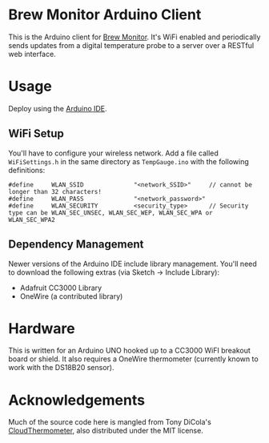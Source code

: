 Brew Monitor Arduino Client
===========================

This is the Arduino client for [Brew Monitor](https://github.com/AlarmingCow/brew-monitor). It's WiFi enabled and periodically
sends updates from a digital temperature probe to a server over a RESTful web interface.

# Usage
Deploy using the [Arduino IDE](http://arduino.cc/en/main/software).

## WiFi Setup
You'll have to configure your wireless network. Add a file called 
`WiFiSettings.h` in the same directory as `TempGauge.ino` with the following 
definitions:

    #define     WLAN_SSID              "<network_SSID>"     // cannot be longer than 32 characters!
    #define     WLAN_PASS              "<network_password>" 
    #define     WLAN_SECURITY          <security_type>      // Security type can be WLAN_SEC_UNSEC, WLAN_SEC_WEP, WLAN_SEC_WPA or WLAN_SEC_WPA2

## Dependency Management
Newer versions of the Arduino IDE include library management. You'll need to 
download the following extras (via Sketch -> Include Library):

* Adafruit CC3000 Library
* OneWire (a contributed library)

# Hardware
This is written for an Arduino UNO hooked up to a CC3000 WiFI breakout board or 
shield. It also requires a OneWire thermometer (currently known to work with the 
DS18B20 sensor).

# Acknowledgements
Much of the source code here is mangled from Tony DiCola's [CloudThermometer](https://github.com/tdicola/CloudThermometer), 
also distributed under the MIT license.
